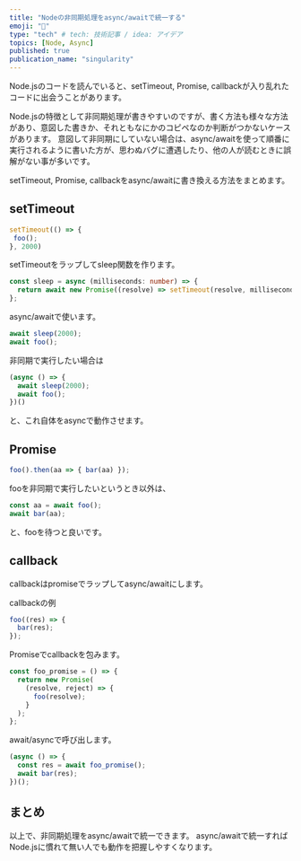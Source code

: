 ```yaml
---
title: "Nodeの非同期処理をasync/awaitで統一する"
emoji: "🚀"
type: "tech" # tech: 技術記事 / idea: アイデア
topics: [Node, Async]
published: true
publication_name: "singularity"
---
```


Node.jsのコードを読んでいると、setTimeout, Promise, callbackが入り乱れたコードに出会うことがあります。

Node.jsの特徴として非同期処理が書きやすいのですが、書く方法も様々な方法があり、意図した書きか、それともなにかのコピペなのか判断がつかないケースがあります。
意図して非同期にしていない場合は、async/awaitを使って順番に実行されるように書いた方が、思わぬバグに遭遇したり、他の人が読むときに誤解がない事が多いです。

setTimeout, Promise, callbackをasync/awaitに書き換える方法をまとめます。

## setTimeout

```typescript
setTimeout(() => {
 foo();
}, 2000)
```

setTimeoutをラップしてsleep関数を作ります。

```typescript
const sleep = async (milliseconds: number) => {
  return await new Promise((resolve) => setTimeout(resolve, milliseconds));
};
```

async/awaitで使います。

```typescript
await sleep(2000);
await foo();
```

非同期で実行したい場合は

```typescript
(async () => {
  await sleep(2000);
  await foo();
})()
```
と、これ自体をasyncで動作させます。

## Promise

```typescript
foo().then(aa => { bar(aa) });
```

fooを非同期で実行したいというとき以外は、

```typescript
const aa = await foo();
await bar(aa);
```

と、fooを待つと良いです。

## callback

callbackはpromiseでラップしてasync/awaitにします。

callbackの例
```typescript
foo((res) => {
  bar(res);
});
```


Promiseでcallbackを包みます。

```typescript
const foo_promise = () => {
  return new Promise(
    (resolve, reject) => {
      foo(resolve);
    }
  );
};
```

await/asyncで呼び出します。

```typescript
(async () => {
  const res = await foo_promise();
  await bar(res);
})();
```

## まとめ

以上で、非同期処理をasync/awaitで統一できます。
async/awaitで統一すればNode.jsに慣れて無い人でも動作を把握しやすくなります。
